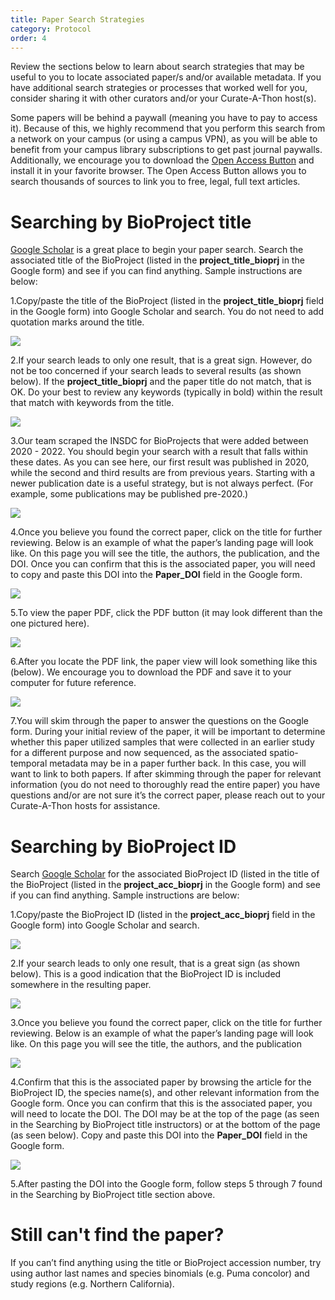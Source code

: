 ```yaml
---
title: Paper Search Strategies
category: Protocol
order: 4
---
```


Review the sections below to learn about search strategies that may be useful to you to locate associated paper/s and/or available metadata. If you have additional search strategies or processes that worked well for you, consider sharing it with other curators and/or your Curate-A-Thon host(s).

Some papers will be behind a paywall (meaning you have to pay to access it). Because of this, we highly recommend that you perform this search from a network on your campus (or using a campus VPN), as you will be able to benefit from your campus library subscriptions to get past journal paywalls. Additionally, we encourage you to download the [Open Access Button](https://openaccessbutton.org) and install it in your favorite browser. The Open Access Button allows you to search thousands of sources to link you to free, legal, full text articles.

# Searching by BioProject title
[Google Scholar](https://scholar.google.com/) is a great place to begin your paper search. Search the associated title of the BioProject (listed in the **project_title_bioprj** in the Google form) and see if you can find anything. Sample instructions are below:

1.Copy/paste the title of the BioProject (listed in the **project_title_bioprj** field in the Google form) into Google Scholar and search. You do not need to add quotation marks around the title.

![](https://bdezray.github.io/Geode-Curate-A-Thon/images/BioProjectSearch1.png)

2.If your search leads to only one result, that is a great sign. However, do not be too concerned if your search leads to several results (as shown below). If the **project_title_bioprj** and the paper title do not match, that is OK. Do your best to review any keywords (typically in bold) within the result that match with keywords from the title.

![](https://bdezray.github.io/Geode-Curate-A-Thon/images/BioProjectSearch2.png)

3.Our team scraped the INSDC for BioProjects that were added between 2020 - 2022. You should begin your search with a result that falls within these dates. As you can see here, our first result was published in 2020, while the second and third results are from previous years. Starting with a newer publication date is a useful strategy, but is not always perfect. (For example, some publications may be published pre-2020.)

![](https://bdezray.github.io/Geode-Curate-A-Thon/images/BioProjectSearch3.png)

4.Once you believe you found the correct paper, click on the title for further reviewing. Below is an example of what the paper’s landing page will look like. On this page you will see the title, the authors, the publication, and the DOI. Once you can confirm that this is the associated  paper, you will need to copy and paste this DOI into the **Paper_DOI** field in the Google form.

![](https://bdezray.github.io/Geode-Curate-A-Thon/images/BioProjectSearch4.png)

5.To view the paper PDF, click the PDF button (it may look different than the one pictured here).

![](https://bdezray.github.io/Geode-Curate-A-Thon/images/BioProjectSearch5.png)

6.After you locate the PDF link, the paper view will look something like this (below). We encourage you to download the PDF and save it to your computer for future reference.

![](https://bdezray.github.io/Geode-Curate-A-Thon/images/BioProjectSearch6.png)

7.You will skim through the paper to answer the questions on the Google form. During your initial review of the paper, it will be important to determine whether this paper utilized samples that were collected in an earlier study for a different purpose and now sequenced, as the associated spatio-temporal metadata may be in a paper further back. In this case, you will want to link to both papers. If after skimming through the paper for relevant information (you do not need to thoroughly read the entire paper) you have questions and/or are not sure it’s the correct paper, please reach out to your Curate-A-Thon hosts for assistance.


# Searching by BioProject ID

Search [Google Scholar](https://scholar.google.com/) for the associated BioProject ID (listed in the title of the BioProject (listed in the **project_acc_bioprj** in the Google form) and see if you can find anything. Sample instructions are below:

1.Copy/paste the BioProject ID (listed in the **project_acc_bioprj** field in the Google form) into Google Scholar and search.

![](https://bdezray.github.io/Geode-Curate-A-Thon/images/BioProjectIDSearch1.png)

2.If your search leads to only one result, that is a great sign (as shown below). This is a good indication that the BioProject ID is included somewhere in the resulting paper.

![](https://bdezray.github.io/Geode-Curate-A-Thon/images/BioProjectIDSearch2.png)

3.Once you believe you found the correct paper, click on the title for further reviewing. Below is an example of what the paper’s landing page will look like. On this page you will see the title, the authors, and the publication

![](https://bdezray.github.io/Geode-Curate-A-Thon/images/BioProjectIDSearch3.png)

4.Confirm that this is the associated paper by browsing the article for the BioProject ID, the species name(s), and other relevant information from the Google form. Once you can confirm that this is the associated paper, you will need to locate the DOI. The DOI may be at the top of the page (as seen in the Searching by BioProject title instructors) or at the bottom of the page (as seen below). Copy and paste this DOI into the **Paper_DOI** field in the Google form.

![](https://bdezray.github.io/Geode-Curate-A-Thon/images/BioProjectIDSearch4.png)

5.After pasting the DOI into the Google form, follow steps 5 through 7 found in the Searching by BioProject title section above.

# Still can't find the paper?
If you can’t find anything using the title or BioProject accession number, try using author last names and species binomials (e.g. Puma concolor) and study regions (e.g. Northern California).

